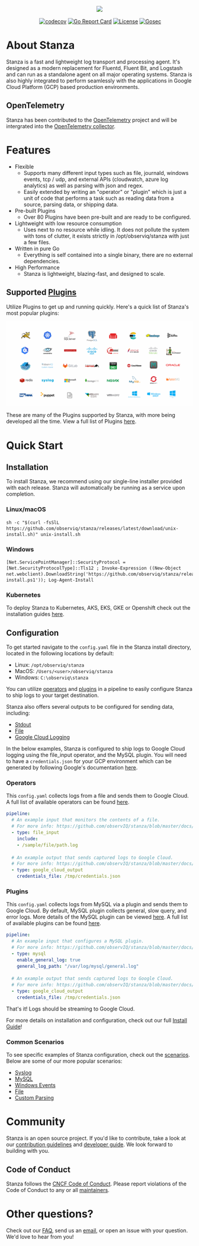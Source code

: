 <p align="center"><img src="docs/images/logo_small.png?raw=true"></p>

<center>

[![<observIQ>](https://circleci.com/gh/observIQ/stanza.svg?style=shield&circle-token=980a514f9dc5a48ac2b8e61a4cdb7555ea5646ca)](https://app.circleci.com/pipelines/github/observIQ/stanza)
[![codecov](https://codecov.io/gh/observIQ/stanza/branch/master/graph/badge.svg)](https://codecov.io/gh/observIQ/stanza)
[![Go Report Card](https://goreportcard.com/badge/github.com/observIQ/stanza)](https://goreportcard.com/report/github.com/observIQ/stanza)
[![License](https://github.com/observIQ/stanza/workflows/license/badge.svg)](https://github.com/observIQ/stanza/license)
[![Gosec](https://github.com/observIQ/stanza/actions/workflows/gosec.yml/badge.svg)](https://github.com/observIQ/stanza/actions/workflows/gosec.yml)

</center>

# About Stanza

Stanza is a fast and lightweight log transport and processing agent. It's designed as a modern replacement for Fluentd, Fluent Bit, and Logstash and can run as a standalone agent on all major operating systems. Stanza is also highly integrated to perform seamlessly with the applications in Google Cloud Platform (GCP) based production environments.

## OpenTelemetry

Stanza has been contributed to the [OpenTelemetry](https://opentelemetry.io/) project and will be intergrated into the [OpenTelemetry collector](https://github.com/open-telemetry/opentelemetry-collector). 

# Features

- Flexible
    - Supports many different input types such as file, journald, windows events, tcp / udp, and external APIs (cloudwatch, azure log analytics) as well as parsing with json and regex.
    - Easily extended by writing an "operator" or "plugin" which is just a unit of code that performs a task such as reading data from a source, parsing data, or shipping data.
- Pre-built Plugins
    - Over 80 Plugins have been pre-built and are ready to be configured.
- Lightweight with low resource consumption
    - Uses next to no resource while idling. It does not pollute the system with tons of clutter, it exists strictly in /opt/observiq/stanza with just a few files.
- Written in pure Go
    - Everything is self contained into a single binary, there are no external dependencies.
- High Performance
    - Stanza is lightweight, blazing-fast, and designed to scale.

## Supported [Plugins](https://github.com/observIQ/stanza-plugins)

Utilize Plugins to get up and running quickly. Here's a quick list of Stanza's most popular plugins:

<p align="center"><img src="docs/images/stanza_plugins.png?raw=true"></p>

 These are many of the Plugins supported by Stanza, with more being developed all the time. View a full list of Plugins [here](https://github.com/observIQ/stanza-plugins/tree/master/plugins).

# Quick Start

## Installation

To install Stanza, we recommend using our single-line installer provided with each release. Stanza will automatically be running as a service upon completion. 

### Linux/macOS
```shell
sh -c "$(curl -fsSlL https://github.com/observiq/stanza/releases/latest/download/unix-install.sh)" unix-install.sh
```
### Windows
```pwsh
[Net.ServicePointManager]::SecurityProtocol = [Net.SecurityProtocolType]::Tls12 ; Invoke-Expression ((New-Object net.webclient).DownloadString('https://github.com/observiq/stanza/releases/latest/download/windows-install.ps1')); Log-Agent-Install
```

### Kubernetes
To deploy Stanza to Kubernetes, AKS, EKS, GKE or Openshift check out the installation guides [here](/docs/examples/k8s).

## Configuration

To get started navigate to the `config.yaml` file in the Stanza install directory, located in the following locations by default:

- Linux: `/opt/observiq/stanza`  
- MacOS: `/Users/<user>/observiq/stanza`  
- Windows: `C:\observiq\stanza`

You can utilize [operators](/docs/operators/README.md) and [plugins](/docs/plugins.md) in a pipeline to easily configure Stanza to ship logs to your target destination.

Stanza also offers several outputs to be configured for sending data, including: 

- [Stdout](/docs/operators/stdout.md)
- [File](/docs/operators/file_output.md)
- [Google Cloud Logging](/docs/operators/google_cloud_output.md)

In the below examples, Stanza is configured to ship logs to Google Cloud logging using the file_input operator, and the MySQL plugin. You will need to have a `credentials.json` for your GCP environment which can be generated by following Google's documentation [here](https://cloud.google.com/iam/docs/creating-managing-service-account-keys).

### Operators
This `config.yaml` collects logs from a file and sends them to Google Cloud. A full list of available operators can be found [here](/docs/operators/README.md).

```yaml
pipeline:
  # An example input that monitors the contents of a file.
  # For more info: https://github.com/observIQ/stanza/blob/master/docs/operators/file_input.md
  - type: file_input
    include:
    - /sample/file/path.log

  # An example output that sends captured logs to Google Cloud.
  # For more info: https://github.com/observIQ/stanza/blob/master/docs/operators/google_cloud_output.md
  - type: google_cloud_output
    credentials_file: /tmp/credentials.json
```

### Plugins
This `config.yaml` collects logs from MySQL via a plugin and sends them to Google Cloud. By default, MySQL plugin collects general, slow query, and error logs. More details of the MySQL plugin can be viewed [here](https://github.com/observIQ/stanza-plugins/blob/master/plugins/mysql.yaml). A full list of available plugins can be found [here](https://github.com/observIQ/stanza-plugins/blob/master/plugins/).

```yaml
pipeline:
  # An example input that configures a MySQL plugin.
  # For more info: https://github.com/observIQ/stanza/blob/master/docs/plugins.md
  - type: mysql
    enable_general_log: true
    general_log_path: "/var/log/mysql/general.log"

  # An example output that sends captured logs to Google Cloud.
  # For more info: https://github.com/observIQ/stanza/blob/master/docs/operators/google_cloud_output.md
  - type: google_cloud_output
    credentials_file: /tmp/credentials.json
```

That's it! Logs should be streaming to Google Cloud.

For more details on installation and configuration, check out our full [Install Guide](/docs/README.md)!

### Common Scenarios

To see specific examples of Stanza configuration, check out the [scenarios](/docs/examples/scenarios). Below are some of our more popular scenarios:

- [Syslog](/docs/examples/scenarios/syslog.md)
- [MySQL](/docs/examples/scenarios/mysql.md)
- [Windows Events](/docs/examples/scenarios/windows_events.md)
- [File](/docs/examples/scenarios/file.md)
- [Custom Parsing](/docs/examples/scenarios/custom_parsing.md)

# Community

Stanza is an open source project. If you'd like to contribute, take a look at our [contribution guidelines](/CONTRIBUTING.md) and [developer guide](/docs/development.md). We look forward to building with you.

## Code of Conduct

Stanza follows the [CNCF Code of Conduct](https://github.com/cncf/foundation/blob/master/code-of-conduct.md). Please report violations of the Code of Conduct to any or all [maintainers](MAINTAINERS.md).


# Other questions?

Check out our [FAQ](/docs/faq.md), send us an [email](mailto:support.stanza@observiq.com), or open an issue with your question. We'd love to hear from you!
